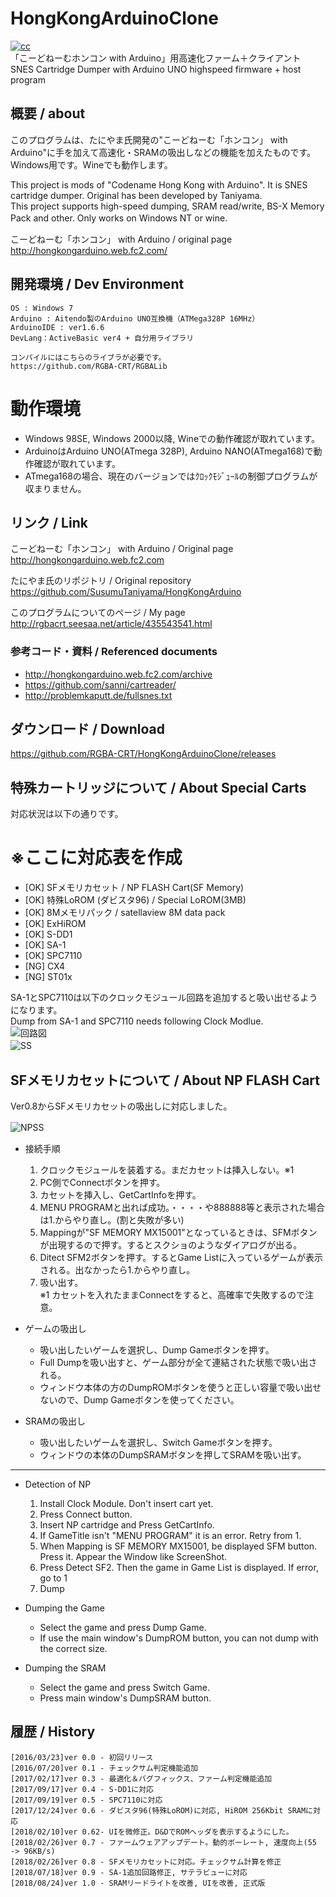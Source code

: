 # HongKongArduinoClone
[![cc](https://licensebuttons.net/l/by-nc/4.0/88x31.png)](https://creativecommons.org/licenses/by-nc/4.0/)  
「こーどねーむホンコン with Arduino」用高速化ファーム＋クライアント  
 SNES Cartridge Dumper with Arduino UNO highspeed firmware + host program  

## 概要 / about
このプログラムは、たにやま氏開発の"こーどねーむ「ホンコン」 with Arduino"に手を加えて高速化・SRAMの吸出しなどの機能を加えたものです。Windows用です。Wineでも動作します。  
  
This project is mods of "Codename Hong Kong with Arduino". It is SNES cartridge dumper. Original has been developed by Taniyama.   
This project supports high-speed dumping, SRAM read/write, BS-X Memory Pack and other. Only works on Windows NT or wine.　　

こーどねーむ「ホンコン」 with Arduino / original page  
<http://hongkongarduino.web.fc2.com/>
    
## 開発環境 / Dev Environment
    OS : Windows 7
    Arduino : Aitendo製のArduino UNO互換機（ATMega328P 16MHz）
    ArduinoIDE : ver1.6.6
    DevLang：ActiveBasic ver4 + 自分用ライブラリ
    
    コンパイルにはこちらのライブラが必要です。
    https://github.com/RGBA-CRT/RGBALib
    
# 動作環境
+ Windows 98SE, Windows 2000以降, Wineでの動作確認が取れています。
+ ArduinoはArduino UNO(ATmega 328P), Arduino NANO(ATmega168)で動作確認が取れています。
+ ATmega168の場合、現在のバージョンではｸﾛｯｸﾓｼﾞｭｰﾙの制御プログラムが収まりません。


## リンク / Link
こーどねーむ「ホンコン」 with Arduino / Original page  
<http://hongkongarduino.web.fc2.com>

たにやま氏のリポジトリ / Original repository  
<https://github.com/SusumuTaniyama/HongKongArduino>

このプログラムについてのページ / My page  
<http://rgbacrt.seesaa.net/article/435543541.html>

### 参考コード・資料 / Referenced documents
 * <http://hongkongarduino.web.fc2.com/archive>  
 * <https://github.com/sanni/cartreader/> 
 * <http://problemkaputt.de/fullsnes.txt>  

## ダウンロード / Download
<https://github.com/RGBA-CRT/HongKongArduinoClone/releases>


## 特殊カートリッジについて / About Special Carts
対応状況は以下の通りです。
# ※ここに対応表を作成
 * [OK] SFメモリカセット / NP FLASH Cart(SF Memory)
 * [OK] 特殊LoROM (ダビスタ96) / Special LoROM(3MB)
 * [OK] 8Mメモリパック / satellaview 8M data pack
 * [OK] ExHiROM
 * [OK] S-DD1
 * [OK] SA-1
 * [OK] SPC7110
 * [NG] CX4
 * [NG] ST01x
  
SA-1とSPC7110は以下のクロックモジュール回路を追加すると吸い出せるようになります。  
Dump from SA-1 and SPC7110 needs following Clock Modlue.  
![回路図](https://raw.githubusercontent.com/RGBA-CRT/HongKongArduinoClone/master/ss/SA1.png "回路図")   
![SS](https://raw.githubusercontent.com/RGBA-CRT/HongKongArduinoClone/master/ss/SA1SS.png "SS")  　　　  　

## SFメモリカセットについて / About NP FLASH Cart
Ver0.8からSFメモリカセットの吸出しに対応しました。

![NPSS](https://raw.githubusercontent.com/RGBA-CRT/HongKongArduinoClone/master/ss/NP.png "NP")  　　

 * 接続手順
     1. クロックモジュールを装着する。まだカセットは挿入しない。※1
     1. PC側でConnectボタンを押す。
     1. カセットを挿入し、GetCartInfoを押す。
     1. MENU PROGRAMと出れば成功。・・・・や888888等と表示された場合は1.からやり直し。(割と失敗が多い)
     1. Mappingが"SF MEMORY MX15001"となっているときは、SFMボタンが出現するので押す。するとスクショのようなダイアログが出る。
     1. Ditect SFM2ボタンを押す。するとGame Listに入っているゲームが表示される。出なかったら1.からやり直し。
     1. 吸い出す。  
     ※1 カセットを入れたままConnectをすると、高確率で失敗するので注意。

 * ゲームの吸出し
 
     * 吸い出したいゲームを選択し、Dump Gameボタンを押す。
     * Full Dumpを吸い出すと、ゲーム部分が全て連結された状態で吸い出される。
     * ウィンドウ本体の方のDumpROMボタンを使うと正しい容量で吸い出せないので、Dump Gameボタンを使ってください。

 * SRAMの吸出し
      * 吸い出したいゲームを選択し、Switch Gameボタンを押す。
      * ウィンドウの本体のDumpSRAMボタンを押してSRAMを吸い出す。
 
---
 * Detection of NP
     1. Install Clock Module. Don't insert cart yet.
     1. Press Connect button.
     1. Insert NP cartridge and Press GetCartInfo.
     1. If GameTitle isn't "MENU PROGRAM" it is an error. Retry from 1.
     1. When Mapping is SF MEMORY MX15001, be displayed SFM button. Press it. Appear the Window like ScreenShot.
     1. Press Detect SF2. Then the game in Game List is displayed. If error, go to 1
     1. Dump

 * Dumping the Game
 
     * Select the game and press Dump Game.
     * If use the main window's DumpROM button, you can not dump with the correct size.

 * Dumping the SRAM
      * Select the game and press Switch Game.
      * Press main window's DumpSRAM button.
 

## 履歴 / History
    [2016/03/23]ver 0.0 - 初回リリース
    [2016/07/20]ver 0.1 - チェックサム判定機能追加
    [2017/02/17]ver 0.3 - 最適化＆バグフィックス、ファーム判定機能追加
    [2017/09/17]ver 0.4 - S-DD1に対応
    [2017/09/19]ver 0.5 - SPC7110に対応
    [2017/12/24]ver 0.6 - ダビスタ96(特殊LoROM)に対応, HiROM 256Kbit SRAMに対応
    [2018/02/10]ver 0.62- UIを微修正。D&DでROMヘッダを表示するようにした。
    [2018/02/26]ver 0.7 - ファームウェアアップデート。動的ボーレート, 速度向上(55 -> 96KB/s)
    [2018/02/26]ver 0.8 - SFメモリカセットに対応。チェックサム計算を修正
    [2018/07/18]ver 0.9 - SA-1追加回路修正, サテラビューに対応
    [2018/08/24]ver 1.0 - SRAMリードライトを改善, UIを改善, 正式版
